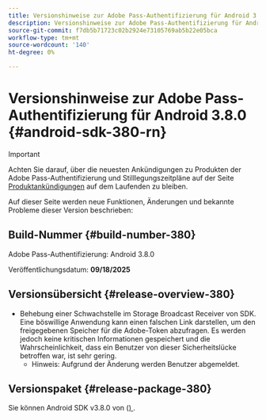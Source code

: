 ```yaml
---
title: Versionshinweise zur Adobe Pass-Authentifizierung für Android 3.8.0
description: Versionshinweise zur Adobe Pass-Authentifizierung für Android 3.8.0
source-git-commit: f7db5b71723c02b2924e73105769ab5b22e05bca
workflow-type: tm+mt
source-wordcount: '140'
ht-degree: 0%

---
```


# Versionshinweise zur Adobe Pass-Authentifizierung für Android 3.8.0 {#android-sdk-380-rn}

>[!IMPORTANT]
>
> Achten Sie darauf, über die neuesten Ankündigungen zu Produkten der Adobe Pass-Authentifizierung und Stilllegungszeitpläne auf der Seite [Produktankündigungen](/help/authentication/product-announcements.md) auf dem Laufenden zu bleiben.

Auf dieser Seite werden neue Funktionen, Änderungen und bekannte Probleme dieser Version beschrieben:

## Build-Nummer {#build-number-380}

Adobe Pass-Authentifizierung: Android 3.8.0

Veröffentlichungsdatum: **09/18/2025**

## Versionsübersicht {#release-overview-380}

* Behebung einer Schwachstelle im Storage Broadcast Receiver von SDK. Eine böswillige Anwendung kann einen falschen Link darstellen, um den freigegebenen Speicher für die Adobe-Token abzufragen.
Es werden jedoch keine kritischen Informationen gespeichert und die Wahrscheinlichkeit, dass ein Benutzer von dieser Sicherheitslücke betroffen war, ist sehr gering.
   * Hinweis: Aufgrund der Änderung werden Benutzer abgemeldet.

## Versionspaket {#release-package-380}

Sie können Android SDK v3.8.0 von ([) ](https://tve.zendesk.com/hc/en-us/articles/204963219-Android-Native-AccessEnabler-Library).
